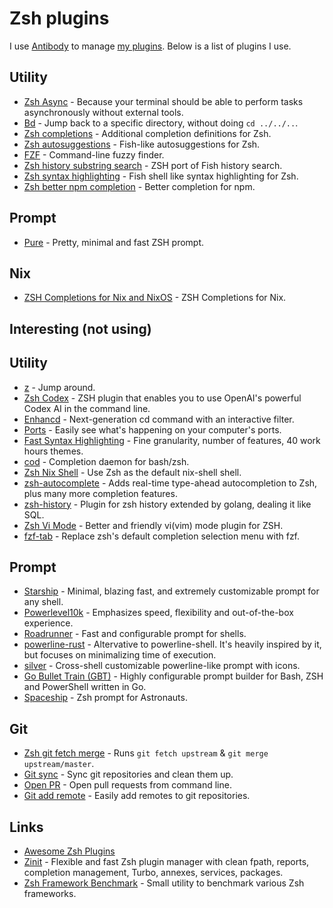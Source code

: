 # Zsh plugins

I use [Antibody](https://github.com/getantibody/antibody) to manage [my plugins](https://github.com/nikitavoloboev/dotfiles/blob/master/zsh/plugins.txt#L1). Below is a list of plugins I use.

## Utility

- [Zsh Async](https://github.com/mafredri/zsh-async) - Because your terminal should be able to perform tasks asynchronously without external tools.
- [Bd](https://github.com/Tarrasch/zsh-bd) - Jump back to a specific directory, without doing `cd ../../..`.
- [Zsh completions](https://github.com/zsh-users/zsh-completions) - Additional completion definitions for Zsh.
- [Zsh autosuggestions](https://github.com/zsh-users/zsh-autosuggestions) - Fish-like autosuggestions for Zsh.
- [FZF](https://github.com/junegunn/fzf) - Command-line fuzzy finder.
- [Zsh history substring search](https://github.com/zsh-users/zsh-history-substring-search) - ZSH port of Fish history search.
- [Zsh syntax highlighting](https://github.com/zsh-users/zsh-syntax-highlighting) - Fish shell like syntax highlighting for Zsh.
- [Zsh better npm completion](https://github.com/lukechilds/zsh-better-npm-completion) - Better completion for npm.

## Prompt

- [Pure](https://github.com/sindresorhus/pure) - Pretty, minimal and fast ZSH prompt.

## Nix

- [ZSH Completions for Nix and NixOS](https://github.com/spwhitt/nix-zsh-completions) - ZSH Completions for Nix.

## Interesting (not using)

## Utility

- [z](https://github.com/rupa/z) - Jump around.
- [Zsh Codex](https://github.com/tom-doerr/zsh_codex) - ZSH plugin that enables you to use OpenAI's powerful Codex AI in the command line.
- [Enhancd](https://github.com/b4b4r07/enhancd) - Next-generation cd command with an interactive filter.
- [Ports](https://github.com/caarlos0/ports) - Easily see what's happening on your computer's ports.
- [Fast Syntax Highlighting](https://github.com/zdharma/fast-syntax-highlighting) - Fine granularity, number of features, 40 work hours themes.
- [cod](https://github.com/dim-an/cod) - Completion daemon for bash/zsh.
- [Zsh Nix Shell](https://github.com/chisui/zsh-nix-shell) - Use Zsh as the default nix-shell shell.
- [zsh-autocomplete](https://github.com/marlonrichert/zsh-autocomplete) - Adds real-time type-ahead autocompletion to Zsh, plus many more completion features.
- [zsh-history](https://github.com/b4b4r07/zsh-history) - Plugin for zsh history extended by golang, dealing it like SQL.
- [Zsh Vi Mode](https://github.com/jeffreytse/zsh-vi-mode) - Better and friendly vi(vim) mode plugin for ZSH.
- [fzf-tab](https://github.com/Aloxaf/fzf-tab) - Replace zsh's default completion selection menu with fzf.

## Prompt

- [Starship](https://github.com/starship/starship) - Minimal, blazing fast, and extremely customizable prompt for any shell.
- [Powerlevel10k](https://github.com/romkatv/powerlevel10k) - Emphasizes speed, flexibility and out-of-the-box experience.
- [Roadrunner](https://github.com/juanibiapina/roadrunner) - Fast and configurable prompt for shells.
- [powerline-rust](https://github.com/cirho/powerline-rust) - Altervative to powerline-shell. It's heavily inspired by it, but focuses on minimalizing time of execution.
- [silver](https://github.com/reujab/silver) - Cross-shell customizable powerline-like prompt with icons.
- [Go Bullet Train (GBT)](https://github.com/jtyr/gbt) - Highly configurable prompt builder for Bash, ZSH and PowerShell written in Go.
- [Spaceship](https://github.com/denysdovhan/spaceship-prompt) - Zsh prompt for Astronauts.

## Git

- [Zsh git fetch merge](https://github.com/caarlos0/zsh-git-fetch-merge) - Runs `git fetch upstream` & `git merge upstream/master`.
- [Git sync](https://github.com/caarlos0/zsh-git-sync) - Sync git repositories and clean them up.
- [Open PR](https://github.com/caarlos0/zsh-open-pr) - Open pull requests from command line.
- [Git add remote](https://github.com/caarlos0/git-add-remote) - Easily add remotes to git repositories.

## Links

- [Awesome Zsh Plugins](https://github.com/unixorn/awesome-zsh-plugins)
- [Zinit](https://github.com/zdharma/zinit) - Flexible and fast Zsh plugin manager with clean fpath, reports, completion management, Turbo, annexes, services, packages.
- [Zsh Framework Benchmark](https://github.com/zimfw/zsh-framework-benchmark) - Small utility to benchmark various Zsh frameworks.
